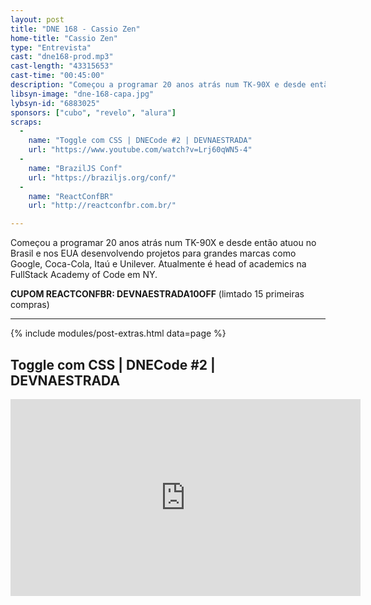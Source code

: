 ```yaml
---
layout: post
title: "DNE 168 - Cassio Zen"
home-title: "Cassio Zen"
type: "Entrevista"
cast: "dne168-prod.mp3"
cast-length: "43315653"
cast-time: "00:45:00"
description: "Começou a programar 20 anos atrás num TK-90X e desde então atuou no Brasil e nos EUA desenvolvendo projetos para grandes marcas como Google, Coca-Cola, Itaú e Unilever. Atualmente é head of academics na FullStack Academy of Code em NY."
libsyn-image: "dne-168-capa.jpg"
lybsyn-id: "6883025"
sponsors: ["cubo", "revelo", "alura"]
scraps:
  -
    name: "Toggle com CSS | DNECode #2 | DEVNAESTRADA"
    url: "https://www.youtube.com/watch?v=Lrj60qWN5-4"
  -
    name: "BrazilJS Conf"
    url: "https://braziljs.org/conf/"
  -
    name: "ReactConfBR"
    url: "http://reactconfbr.com.br/"

---
```


Começou a programar 20 anos atrás num TK-90X e desde então atuou no Brasil e nos EUA desenvolvendo projetos para grandes marcas como Google, Coca-Cola, Itaú e Unilever. Atualmente é head of academics na FullStack Academy of Code em NY.

<strong>CUPOM REACTCONFBR: DEVNAESTRADA10OFF</strong> (limtado 15 primeiras compras)

---

{% include modules/post-extras.html data=page %}

<section class="post-youtube">
  <h2 class="post-youtube-title">
    Toggle com CSS | DNECode #2 | DEVNAESTRADA
  </h2>
  <div class="v-wrapper">
    <iframe class="v-iframe" width="560" height="315" src="https://www.youtube.com/embed/Lrj60qWN5-4" frameborder="0" allowfullscreen></iframe>
  </div>
</section>
